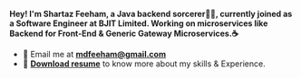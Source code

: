 **Hey! I'm Shartaz Feeham, a Java backend sorcerer🧙‍♂️, currently joined as a Software Engineer at BJIT Limited. Working on microservices like Backend for Front-End & Generic Gateway Microservices.☕** 
  
- 📧 Email me at **mdfeeham@gmail.com** 
- 📑 **[Download resume](https://drive.google.com/file/d/1PNKHsnP7WL1qO8Wl6ERjPzeaHIGupeh2/view?usp=share_link)** to know more about my skills & Experience. 

